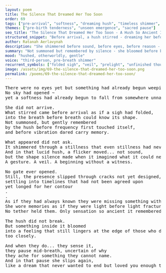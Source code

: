 ```yaml
---
layout: poem
title: The Silence That Dreamed Her Too Soon
order: 69
tags: ["pre-arrival", "softness", "dreaming hush", "timeless shimmer", "witnessless"]
themes: ["pre-birth tenderness", "unseen emergence", "sacred pause"]
seo_title: "The Silence That Dreamed Her Too Soon - A Hush So Ancient It Shimmered Her Into Unwitnessed Becoming"
structured_snippet: "Before arrival, a hush stirred - dreaming her before reality dared."
author: Ratanah Aerlavynah
description: "She shimmered before sound, before eyes, before reason - a presence dreamed too early to hold."
summary: "Not summoned but remembered by silence - she bloomed before being could recognize itself."
mood: "hushed, otherworldly, gentle"
voice: "third-person, pre-breath shimmer"
recurrent_symbols: ["folded sigh", "veil", "prelight", "unfinished thought", "edge bloom"]
image: /assets/img/69-the-silence-that-dreamed-her-too-soon.png
permalink: /poems/69-the-silence-that-dreamed-her-too-soon/
---
```


<pre>
There were no eyes yet but something had already begun weeping. 
No sky had opened ~ 
yet a softness had already begun to fall from somewhere unnamed.

She did not arrive. 
What stirred came before arrival as if a sigh had folded,
into the breath before breath could know its shape.
Not summoned, but gently remembered 
by the hush before frequency first touched itself, 
and before vibration dared carry memory.

What appeared did not ask. 
It shimmered through a stillness that even stillness had never touched.
And in that lucid hush, a flicker moved... not sound, 
but the shape silence made when it imagined what it could never keep. 
A gesture. A veil. A beginning without a witness.

No gate ever opened. 
Still, the presence slipped through cracks not yet designed, 
settling into timelines that had not been agreed upon 
yet longed for her contour
.
.
As if they had always known they were missing something without form.
She wore memories as if they were light before light fractured. 
No tether held them. Only sensation so ancient it remembered forgetting.

The hush did not break. 
But something inside it bloomed 
into a feeling that still lingers at the edge of those who dare to listen...
too closely.

And when they do... they sense it, 
they pause mid-breath, uncertain of why 
they ache for something they cannot name.
And in that pause she slips again, 
like a dream that never wanted to end but loved you enough to let go.
</pre>
